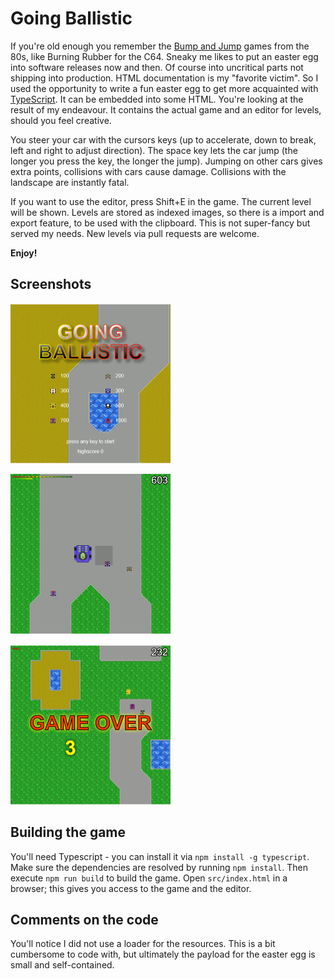 # Going Ballistic
If you're old enough you remember the [Bump and Jump](https://en.wikipedia.org/wiki/Bump_%27n%27_Jump) games from the 80s, like Burning Rubber for the C64. Sneaky me likes to put an easter egg into software releases now and then. Of course into uncritical parts not shipping into production. HTML documentation is my "favorite victim".
So I used the opportunity to write a fun easter egg to get more acquainted with [TypeScript](https://www.typescriptlang.org/). It can be embedded into some HTML. You're looking at the result of my endeavour. It contains the actual game and an editor for levels, should you feel creative.

You steer your car with the cursors keys (up to accelerate, down to break, left and right to adjust direction). The space key lets the car jump (the longer you press the key, the longer the jump). Jumping on other cars gives extra points, collisions with cars cause damage. Collisions with the landscape are instantly fatal.

If you want to use the editor, press Shift+E in the game. The current level will be shown. Levels are stored as indexed images, so there is a import and export feature, to be used with the clipboard. This is not super-fancy but served my needs. New levels via pull requests are welcome.

**Enjoy!**

## Screenshots

![Main screen](screenshots/main.png)

![Jumping](screenshots/jump.png)

![Game Over](screenshots/gameover.png)

## Building the game

You'll need Typescript - you can install it via `npm install -g typescript`. Make sure the dependencies are resolved by running `npm install`.
Then execute `npm run build` to build the game. Open `src/index.html` in a browser; this gives you access to the game and the editor.

## Comments on the code

You'll notice I did not use a loader for the resources. This is a bit cumbersome to code with, but ultimately the payload for the easter egg is small and self-contained.
